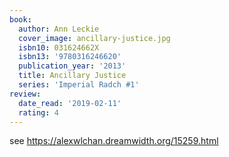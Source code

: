 ```yaml
---
book:
  author: Ann Leckie
  cover_image: ancillary-justice.jpg
  isbn10: 031624662X
  isbn13: '9780316246620'
  publication_year: '2013'
  title: Ancillary Justice
  series: 'Imperial Radch #1'
review:
  date_read: '2019-02-11'
  rating: 4
---
```


see <https://alexwlchan.dreamwidth.org/15259.html>
